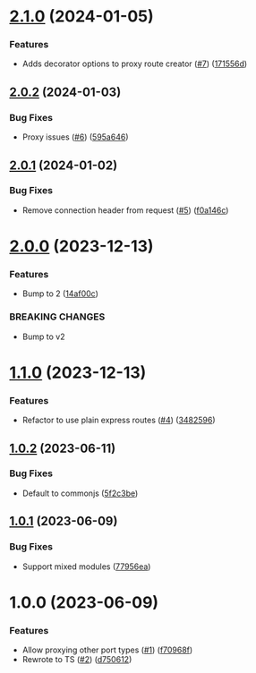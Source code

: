 # [2.1.0](https://github.com/kapetacom/sdk-nodejs-proxy-route/compare/v2.0.2...v2.1.0) (2024-01-05)


### Features

* Adds decorator options to proxy route creator ([#7](https://github.com/kapetacom/sdk-nodejs-proxy-route/issues/7)) ([171556d](https://github.com/kapetacom/sdk-nodejs-proxy-route/commit/171556db90918cb51a45ef722f6327614bebcd46))

## [2.0.2](https://github.com/kapetacom/sdk-nodejs-proxy-route/compare/v2.0.1...v2.0.2) (2024-01-03)


### Bug Fixes

* Proxy issues ([#6](https://github.com/kapetacom/sdk-nodejs-proxy-route/issues/6)) ([595a646](https://github.com/kapetacom/sdk-nodejs-proxy-route/commit/595a646ca5b699b6744911ae9ad10f312f42ac20))

## [2.0.1](https://github.com/kapetacom/sdk-nodejs-proxy-route/compare/v2.0.0...v2.0.1) (2024-01-02)


### Bug Fixes

* Remove connection header from request ([#5](https://github.com/kapetacom/sdk-nodejs-proxy-route/issues/5)) ([f0a146c](https://github.com/kapetacom/sdk-nodejs-proxy-route/commit/f0a146c16496877c493fc0dd0fdd6009d14bd45d))

# [2.0.0](https://github.com/kapetacom/sdk-nodejs-proxy-route/compare/v1.1.0...v2.0.0) (2023-12-13)

### Features

* Bump to 2 ([14af00c](https://github.com/kapetacom/sdk-nodejs-proxy-route/commit/14af00c17014e872200561c594867c2336056bce))


### BREAKING CHANGES

* Bump to v2

# [1.1.0](https://github.com/kapetacom/sdk-nodejs-proxy-route/compare/v1.0.2...v1.1.0) (2023-12-13)

### Features

-   Refactor to use plain express routes ([#4](https://github.com/kapetacom/sdk-nodejs-proxy-route/issues/4)) ([3482596](https://github.com/kapetacom/sdk-nodejs-proxy-route/commit/34825962fb55296e201eaa5814a3abe1b9eb01f6))

## [1.0.2](https://github.com/kapetacom/sdk-nodejs-proxy-route/compare/v1.0.1...v1.0.2) (2023-06-11)

### Bug Fixes

-   Default to commonjs ([5f2c3be](https://github.com/kapetacom/sdk-nodejs-proxy-route/commit/5f2c3be5cdf96b7e17b20defa9b804daaff900aa))

## [1.0.1](https://github.com/kapetacom/sdk-nodejs-proxy-route/compare/v1.0.0...v1.0.1) (2023-06-09)

### Bug Fixes

-   Support mixed modules ([77956ea](https://github.com/kapetacom/sdk-nodejs-proxy-route/commit/77956eafec2f16bb51ba40dd80bb3c419092ce34))

# 1.0.0 (2023-06-09)

### Features

-   Allow proxying other port types ([#1](https://github.com/kapetacom/sdk-nodejs-proxy-route/issues/1)) ([f70968f](https://github.com/kapetacom/sdk-nodejs-proxy-route/commit/f70968f7f89f98eecebebf00246c5b0822d390ce))
-   Rewrote to TS ([#2](https://github.com/kapetacom/sdk-nodejs-proxy-route/issues/2)) ([d750612](https://github.com/kapetacom/sdk-nodejs-proxy-route/commit/d7506121ba7723db7a2f966016d98506de0c2c06))
